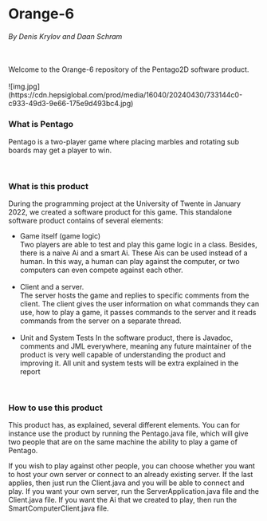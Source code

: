 # Orange-6
<h6>By Denis Krylov and Daan Schram</h6>
<br>
Welcome to the Orange-6 repository of the Pentago2D software product.
<br>
<br>
![img.jpg](https://cdn.hepsiglobal.com/prod/media/16040/20240430/733144c0-c933-49d3-9e66-175e9d493bc4.jpg)

<br>

<h3>What is Pentago</h3>

Pentago is a two-player game where placing marbles and rotating sub boards may get a player to win.

<br>

<h3>What is this product</h3>
During the programming project at the University of Twente in January 2022, we created a software product for this game. 
This standalone software product contains of several elements: 

<ul>

<li>
Game itself (game logic) <br>
Two players are able to test and play this game logic in a class. Besides, there is a naive Ai and a smart Ai. These Ais can be used instead of a human. In this way, a human can play against the computer, or two computers can even compete against each other.
</li>

<br>

<li>
Client and a server. <br>
The server hosts the game and replies to specific comments from the client. The client gives the user information on what commands they can use, how to play a game, it passes commands to the server and it reads commands from the server on a separate thread. 
</li>

<br>

<li>
Unit and System Tests 
In the software product, there is Javadoc, comments and JML everywhere, meaning any future maintainer of the product is very well capable of understanding the product and improving it. All unit and system tests will be extra explained in the report
</li>
</ul>

<br>
<h3>How to use this product</h3>
This product has, as explained, several different elements. You can for instance use the product by running the Pentago.java file, which will give two people that are on the same machine the ability to play a game of Pentago. 

If you wish to play against other people, you can choose whether you want to host your own server or connect to an already existing server. If the last applies, then just run the Client.java and you will be able to connect and play. If you want your own server, run the ServerApplication.java file and the Client.java file. If you want the Ai that we created to play, then run the SmartComputerClient.java file.


